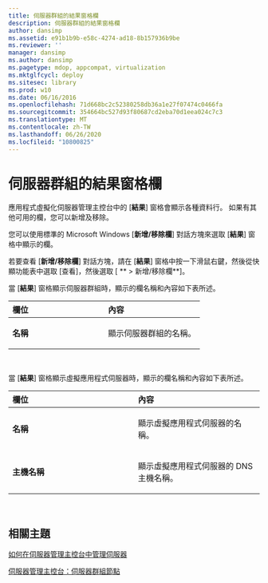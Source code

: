 ```yaml
---
title: 伺服器群組的結果窗格欄
description: 伺服器群組的結果窗格欄
author: dansimp
ms.assetid: e91b1b9b-e58c-4274-ad18-8b157936b9be
ms.reviewer: ''
manager: dansimp
ms.author: dansimp
ms.pagetype: mdop, appcompat, virtualization
ms.mktglfcycl: deploy
ms.sitesec: library
ms.prod: w10
ms.date: 06/16/2016
ms.openlocfilehash: 71d668bc2c52380258db36a1e27f07474c0466fa
ms.sourcegitcommit: 354664bc527d93f80687cd2eba70d1eea024c7c3
ms.translationtype: MT
ms.contentlocale: zh-TW
ms.lasthandoff: 06/26/2020
ms.locfileid: "10800825"
---
```

# 伺服器群組的結果窗格欄


應用程式虛擬化伺服器管理主控台中的 [**結果**] 窗格會顯示各種資料行。 如果有其他可用的欄，您可以新增及移除。

您可以使用標準的 Microsoft Windows [**新增/移除欄**] 對話方塊來選取 [**結果**] 窗格中顯示的欄。

若要查看 [**新增/移除欄**] 對話方塊，請在 [**結果**] 窗格中按一下滑鼠右鍵，然後從快顯功能表中選取 [查看]，然後選取 [ ** &gt; 新增/移除欄**]。

當 [**結果**] 窗格顯示伺服器群組時，顯示的欄名稱和內容如下表所述。

<table>
<colgroup>
<col width="50%" />
<col width="50%" />
</colgroup>
<thead>
<tr class="header">
<th align="left">欄位</th>
<th align="left">內容</th>
</tr>
</thead>
<tbody>
<tr class="odd">
<td align="left"><p><strong>名稱</strong></p></td>
<td align="left"><p>顯示伺服器群組的名稱。</p></td>
</tr>
</tbody>
</table>

 

當 [**結果**] 窗格顯示虛擬應用程式伺服器時，顯示的欄名稱和內容如下表所述。

<table>
<colgroup>
<col width="50%" />
<col width="50%" />
</colgroup>
<thead>
<tr class="header">
<th align="left">欄位</th>
<th align="left">內容</th>
</tr>
</thead>
<tbody>
<tr class="odd">
<td align="left"><p><strong>名稱</strong></p></td>
<td align="left"><p>顯示虛擬應用程式伺服器的名稱。</p></td>
</tr>
<tr class="even">
<td align="left"><p><strong>主機名稱</strong></p></td>
<td align="left"><p>顯示虛擬應用程式伺服器的 DNS 主機名稱。</p></td>
</tr>
</tbody>
</table>

 

## 相關主題


[如何在伺服器管理主控台中管理伺服器](how-to-manage-servers-in-the-server-management-console.md)

[伺服器管理主控台：伺服器群組節點](server-management-console-server-groups-node.md)

 

 





